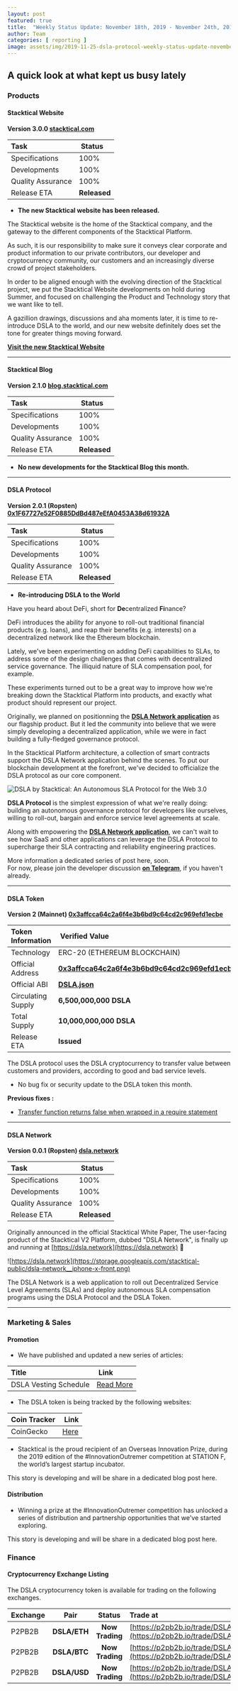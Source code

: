 ```yaml
---
layout: post
featured: true
title:  "Weekly Status Update: November 18th, 2019 - November 24th, 2019"
author: Team
categories: [ reporting ]
image: assets/img/2019-11-25-dsla-protocol-weekly-status-update-november-18-november-24.jpg
---
```


## A quick look at what kept us busy lately

### <i class="fas fa-code"></i> Products

#### Stacktical Website
**Version 3.0.0 [stacktical.com](https://stacktical.com)**

| Task        | Status           |
| :------------- | :-------------|
| Specifications | 100% |
| Developments | 100% |
| Quality Assurance | 100% |
| Release ETA | **Released** |  

* **The new Stacktical website has been released.**

The Stacktical website is the home of the Stacktical company, and the gateway to the different components of the Stacktical Platform. 

As such, it is our responsibility to make sure it conveys clear corporate and product information to our private contributors, our developer and cryptocurrency community, our customers and an increasingly diverse crowd of project stakeholders.

In order to be aligned enough with the evolving direction of the Stacktical project, we put the Stacktical Website developments on hold during Summer, and focused on challenging the Product and Technology story that we want like to tell. 

A gazillion drawings, discussions and aha moments later, it is time to re-introduce DSLA to the world, and our new website definitely does set the tone for greater things moving forward.

**[Visit the new Stacktical Website](https://stacktical.com)**

___

#### Stacktical Blog
**Version 2.1.0 [blog.stacktical.com](https://blog.stacktical.com)**

| Task        | Status           |
| :------------- | :-------------|
| Specifications | 100% |
| Developments | 100% |
| Quality Assurance | 100% |
| Release ETA | **Released** |  

* **No new developments for the Stacktical Blog this month.**

___

#### DSLA Protocol
**Version 2.0.1 (Ropsten) [0x1F67727e52F0885DdBd487eEfA0453A38d61932A](https://ropsten.etherscan.io/address/0x1F67727e52F0885DdBd487eEfA0453A38d61932A)**

| Task        | Status           |
| :------------- | :-------------|
| Specifications | 100% |
| Developments | 100% |
| Quality Assurance | 100% |
| Release ETA | **Released** |  

* **Re-introducing DSLA to the World**

Have you heard about DeFi, short for **De**centralized **Fi**nance?  

DeFi introduces the ability for anyone to roll-out traditional financial products (e.g. loans), and reap their benefits (e.g. interests) on a decentralized network like the Ethereum blockchain.

Lately, we've been experimenting on adding DeFi capabilities to SLAs, to address some of the design challenges that comes with decentralized service governance. The illiquid nature of SLA compensation pool, for example.

These experiments turned out to be a great way to improve how we're breaking down the Stacktical Platform into products, and exactly what product should represent our project.

Originally, we planned on positionning the **[DSLA Network application](https://dsla.network)** as our flagship product. But it led the community into believe that we were simply developing a decentralized application, while we were in fact building a fully-fledged governance protocol. 

In the Stacktical Platform architecture, a collection of smart contracts support the DSLA Network application behind the scenes. To put our blockchain development at the forefront, we've decided to officialize the DSLA protocol as our core component. 

![DSLA by Stacktical: An Autonomous SLA Protocol for the Web 3.0](https://storage.googleapis.com/stacktical-public/stacktical_introducing-dsla-protocol.png)

**DSLA Protocol** is the simplest expression of what we're really doing: building an autonomous governance protocol for developers like ourselves, willing to roll-out, bargain and enforce service level agreements at scale.

Along with empowering the **[DSLA Network application](https://dsla.network)**, we can't wait to see how SaaS and other applications can leverage the DSLA Protocol to supercharge their SLA contracting and reliability engineering practices.

More information a dedicated series of post here, soon.  
For now, please join the developer discussion **[on Telegram](https://t.me/stacktical)**, if you haven't already.
___

#### DSLA Token
**Version 2 (Mainnet) [0x3affcca64c2a6f4e3b6bd9c64cd2c969efd1ecbe](https://etherscan.io/token/0x3affcca64c2a6f4e3b6bd9c64cd2c969efd1ecbe)**

| Token Information        | Verified Value           |
| :------------- | :-------------|
| Technology | ERC-20 (ETHEREUM BLOCKCHAIN) |  
| Official Address | **[0x3affcca64c2a6f4e3b6bd9c64cd2c969efd1ecbe](https://etherscan.io/token/0x3affcca64c2a6f4e3b6bd9c64cd2c969efd1ecbe)** |  
| Official ABI | **[DSLA.json](https://github.com/Stacktical/stacktical-dsla-token/blob/master/build/contracts/DSLA_v0.json)** |  
| Circulating Supply | **6,500,000,000 DSLA** |  
| Total Supply | **10,000,000,000 DSLA** |  
| Release ETA | **Issued** |  

The DSLA protocol uses the DSLA cryptocurrency to transfer value between customers and providers, according to good and bad service levels.

* No bug fix or security update to the DSLA token this month. 

**Previous fixes :**

* [Transfer function returns false when wrapped in a require statement](https://github.com/Stacktical/stacktical-dsla-token/issues/5)

___

#### DSLA Network
**Version 0.0.1 (Ropsten) [dsla.network](https://dsla.network)**

| Task        | Status           |
| :------------- | :-------------|
| Specifications | 100% |
| Developments | 100% |
| Quality Assurance | 100% |
| Release ETA | **Released** |  

Originally announced in the official Stacktical White Paper, The user-facing product of the Stacktical V2 Platform, dubbed "DSLA Network", is finally up and running at [https://dsla.network](https://dsla.network) 🎉

![https://dsla.network](https://storage.googleapis.com/stacktical-public/dsla-network__iphone-x-front.png)

The DSLA Network is a web application to roll out Decentralized Service Level Agreements (SLAs) and deploy autonomous SLA compensation programs using the DSLA Protocol and the DSLA Token.

___

### <i class="fas fa-briefcase"></i> Marketing & Sales

#### Promotion

* We have published and updated a new series of articles:

| Title        | Link           |
| :------------- | :-------------|
| DSLA Vesting Schedule | [Read More](https://blog.stacktical.com/reporting/2019/06/26/dsla-vesting-schedule.html)   |

* The DSLA token is being tracked by the following websites:

| Coin Tracker        | Link           |
| :------------- | :-------------|
| CoinGecko | [Here](https://www.coingecko.com/en/coins/dsla)   |


* Stacktical is the proud recipient of an Overseas Innovation Prize, during the 2019 edition of the #InnovationOutremer competition at STATION F, the world’s largest startup incubator.

This story is developing and will be share in a dedicated blog post here.

#### Distribution

* Winning a prize at the #InnovationOutremer competition has unlocked a series of distribution and partnership opportunities that we've started exploring.   

This story is developing and will be share in a dedicated blog post here.

### <i class="fas fa-chart-line"></i> Finance

#### Cryptocurrency Exchange Listing

The DSLA cryptocurrency token is available for trading on the following exchanges.

| Exchange  | Pair  | Status  | Trade at  |  
| :------------- | :------------: | :-------------: | :----- |
| P2PB2B | **DSLA/ETH** | **Now Trading** | [https://p2pb2b.io/trade/DSLA_ETH](https://p2pb2b.io/trade/DSLA_ETH)
| P2PB2B | **DSLA/BTC** | **Now Trading** | [https://p2pb2b.io/trade/DSLA_BTC](https://p2pb2b.io/trade/DSLA_BTC)
| P2PB2B | **DSLA/USD** | **Now Trading** | [https://p2pb2b.io/trade/DSLA_USD](https://p2pb2b.io/trade/DSLA_USD)

